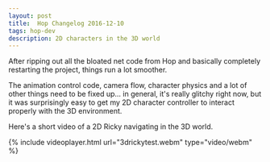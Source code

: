 ```yaml
---
layout: post
title:  Hop Changelog 2016-12-10
tags: hop-dev 
description: 2D characters in the 3D world
---
```


After ripping out all the bloated net code from Hop and basically completely restarting the project, things run a lot smoother.  

The animation control code, camera flow, character physics and a lot of other things need to be fixed up... in general, it's really glitchy right now, but it was surprisingly easy to get my 2D character controller to interact properly with the 3D environment.

Here's a short video of a 2D Ricky navigating in the 3D world.

{% include videoplayer.html url="3drickytest.webm" type="video/webm" %}
